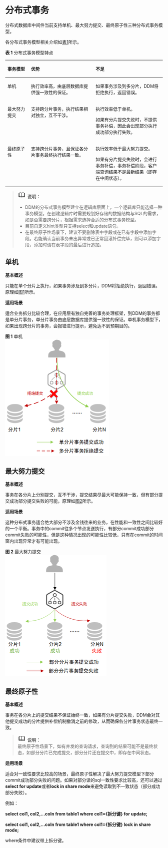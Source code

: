 # 分布式事务<a name="ddm-zh-ug-180810005"></a>

分布式数据库中间件当前支持单机、最大努力提交、最终原子性三种分布式事务模型。

各分布式事务模型相关介绍如[表1](#table10280154962418)所示。

**表 1**  分布式事务模型特点

<a name="table10280154962418"></a>
<table><thead align="left"><tr id="row2281124992414"><th class="cellrowborder" valign="top" width="15%" id="mcps1.2.4.1.1"><p id="p58854132419"><a name="p58854132419"></a><a name="p58854132419"></a><span class="keyword" id="keyword20352036204320"><a name="keyword20352036204320"></a><a name="keyword20352036204320"></a>事务模型</span></p>
</th>
<th class="cellrowborder" valign="top" width="41%" id="mcps1.2.4.1.2"><p id="p928184912244"><a name="p928184912244"></a><a name="p928184912244"></a>优势</p>
</th>
<th class="cellrowborder" valign="top" width="44%" id="mcps1.2.4.1.3"><p id="p6281249202415"><a name="p6281249202415"></a><a name="p6281249202415"></a>不足</p>
</th>
</tr>
</thead>
<tbody><tr id="row2028111498246"><td class="cellrowborder" valign="top" width="15%" headers="mcps1.2.4.1.1 "><p id="p16281204922411"><a name="p16281204922411"></a><a name="p16281204922411"></a>单机</p>
</td>
<td class="cellrowborder" valign="top" width="41%" headers="mcps1.2.4.1.2 "><p id="p19281184915246"><a name="p19281184915246"></a><a name="p19281184915246"></a>执行效率高，由底层数据库提供<span class="keyword" id="keyword11403702406"><a name="keyword11403702406"></a><a name="keyword11403702406"></a>强一致性</span>的保证。</p>
</td>
<td class="cellrowborder" valign="top" width="44%" headers="mcps1.2.4.1.3 "><p id="p328184911248"><a name="p328184911248"></a><a name="p328184911248"></a>如果事务涉及到多分片，DDM将拒绝执行，返回错误。</p>
</td>
</tr>
<tr id="row19281194922412"><td class="cellrowborder" valign="top" width="15%" headers="mcps1.2.4.1.1 "><p id="p192811349122415"><a name="p192811349122415"></a><a name="p192811349122415"></a>最大努力提交</p>
</td>
<td class="cellrowborder" valign="top" width="41%" headers="mcps1.2.4.1.2 "><p id="p32815498246"><a name="p32815498246"></a><a name="p32815498246"></a>支持跨分片事务，执行结果相对独立，互不干涉。</p>
</td>
<td class="cellrowborder" valign="top" width="44%" headers="mcps1.2.4.1.3 "><p id="p27824734817"><a name="p27824734817"></a><a name="p27824734817"></a>执行效率低于单机。</p>
<p id="p962617784412"><a name="p962617784412"></a><a name="p962617784412"></a>如果有分片提交失败时，不提供事务补偿，因此会出现部分执行成功部分执行失败。</p>
</td>
</tr>
<tr id="row1628144982419"><td class="cellrowborder" valign="top" width="15%" headers="mcps1.2.4.1.1 "><p id="p2281104932412"><a name="p2281104932412"></a><a name="p2281104932412"></a>最终原子性</p>
</td>
<td class="cellrowborder" valign="top" width="41%" headers="mcps1.2.4.1.2 "><p id="p92814494245"><a name="p92814494245"></a><a name="p92814494245"></a>支持跨分片事务，且保证各分片事务最终执行结果一致。</p>
</td>
<td class="cellrowborder" valign="top" width="44%" headers="mcps1.2.4.1.3 "><p id="p1428184910242"><a name="p1428184910242"></a><a name="p1428184910242"></a>执行效率低于最大努力提交。</p>
<p id="p1261211154810"><a name="p1261211154810"></a><a name="p1261211154810"></a>如果有分片提交失败时，会进行事务补偿，事务补偿阶段，客户端查询结果不是最新结果（即存在中间状态）。</p>
</td>
</tr>
</tbody>
</table>

>![](public_sys-resources/icon-note.gif) **说明：**   
>-   DDM的分布式事务模型建立在逻辑库层面上，一个逻辑库只能选择一种事务模型。在创建逻辑库时需要规划好存储的数据结构与SQL的需求，如是否需要跨分片，根据需求选择合适的分布式事务模型。  
>-   目前自定义hint类型只支持select和update语句。  
>-   在最终原子性场景下，建议不要删除表中字段或在已有字段中添加字段。若能确认当前事务未出异常或已正常回滚补偿完毕，则可以添加字段，添加时请在表字段的最后进行追加。  

## 单机<a name="section183599561580"></a>

**基本概述**

只能在单个分片上执行，如果事务涉及到多分片，DDM将拒绝执行，返回错误。原理如[图1](#fig1252652193612)所示。

**适用场景**

适合业务拆分比较合理，在应用层有独自完善的事务处理框架，到DDM的事务都是单分片事务，单分片事务由底层数据库提供强一致性的保证。单机事务模型下，如果出现跨分片的事务，会报错进行提示，避免达不到预期目的。

**图 1**  单机<a name="fig1252652193612"></a>  
![](figures/单机.png "单机")

## 最大努力提交<a name="section5332203173413"></a>

**基本概述**

事务在各分片上分别提交，互不干涉，提交结果尽最大可能保持一致，但有部分提交成功部分提交失败的可能，原理如[图2](#fig8409440114517)所示。

**适用场景**

这种分布式事务适合绝大部分不涉及金钱往来的业务，在性能和一致性之间比较好的一个平衡。事务中的commit往多个节点发送执行，有部分commit成功部分commit失败的可能性，但是这种情况出现的可能性比较低，只有在commit的时间窗内出现异常才有可能出现。

**图 2**  最大努力提交<a name="fig8409440114517"></a>  
![](figures/最大努力提交.png "最大努力提交")

## 最终原子性<a name="section0888748104913"></a>

**基本概述**

事务在各分片上的提交结果不保证始终一致，如果有分片提交失败，DDM会对其他提交成功的分片提供补偿机制撤消之前的修改，从而确保各分片事务状态最终一致。

>![](public_sys-resources/icon-note.gif) **说明：**   
>最终原子性场景下，如有并发的查询请求，查询到的结果可能不是最终状态，如部分分片已完成提交，部分分片还在提交中，即存在中间状态。  

**适用场景**

适合对一致性要求比较高的场景，最终原子性解决了最大努力提交模型下部分commit成功部分失败的问题。如果对部分读的sql一致性要求比较高，还可以通过**select for update**或者**lock in share mode**来避免读取到不一致状态（部分成功部分失败）。

例如：

**select col1, col2,...coln from table1 where  **col1**=\{拆分键\} for update;**

**select col1, col2,...coln from table1 where  **col1**=\{拆分键\}  **lock in share mode**;**

where条件中建议带上拆分键。

